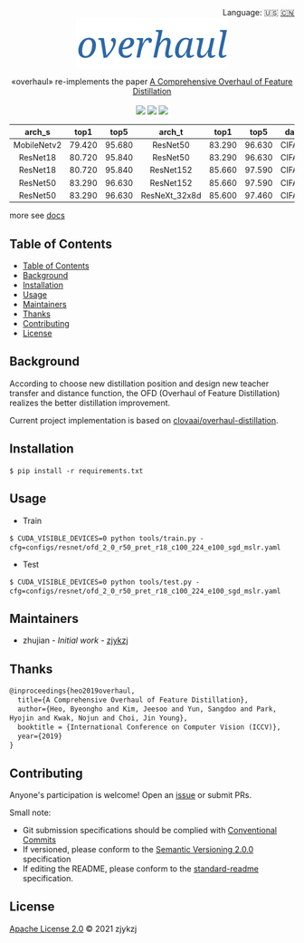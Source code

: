 <div align="right">
  Language:
    🇺🇸
  <a title="Chinese" href="./README.zh-CN.md">🇨🇳</a>
</div>

 <div align="center"><a title="" href="https://github.com/ZJCV/overhaul.git"><img align="center" src="./imgs/overhaul.png"></a></div>

<p align="center">
  «overhaul» re-implements the paper <a title="" href="https://arxiv.org/abs/1904.01866">A Comprehensive Overhaul of Feature Distillation</a>
<br>
<br>
  <a href="https://github.com/RichardLitt/standard-readme"><img src="https://img.shields.io/badge/standard--readme-OK-green.svg?style=flat-square"></a>
  <a href="https://conventionalcommits.org"><img src="https://img.shields.io/badge/Conventional%20Commits-1.0.0-yellow.svg"></a>
  <a href="http://commitizen.github.io/cz-cli/"><img src="https://img.shields.io/badge/commitizen-friendly-brightgreen.svg"></a>
</p>

|     arch_s    |  top1  |  top5  |     arch_t    |  top1  |  top5  |  dataset | lambda |  top1  |  top5  |
|:-----------:|:------:|:------:|:-------------:|:------:|:------:|:--------:|:------:|:------:|:------:|
| MobileNetv2 | 79.420 | 95.680 |    ResNet50   | 83.290 | 96.630 | CIFAR100 |  15.0  | 82.440 | 96.540 |
|   ResNet18  | 80.720 | 95.840 |    ResNet50   | 83.290 | 96.630 | CIFAR100 |   2.0  | 82.470 | 96.360 |
|   ResNet18  | 80.720 | 95.840 |   ResNet152   | 85.660 | 97.590 | CIFAR100 |   2.0  | 83.310 | 97.000 |
|   ResNet50  | 83.290 | 96.630 |   ResNet152   | 85.660 | 97.590 | CIFAR100 |   2.0  | 86.080 | 97.350 |
|   ResNet50  | 83.290 | 96.630 | ResNeXt_32x8d | 85.600 | 97.460 | CIFAR100 |   2.0  | 85.410 | 97.430 |

more see [docs](./docs/README.md)

## Table of Contents

- [Table of Contents](#table-of-contents)
- [Background](#background)
- [Installation](#installation)
- [Usage](#usage)
- [Maintainers](#maintainers)
- [Thanks](#thanks)
- [Contributing](#contributing)
- [License](#license)

## Background

According to choose new distillation position and design new teacher transfer and distance function, the OFD (Overhaul of Feature Distillation) realizes the better distillation improvement.

Current project implementation is based on [ clovaai/overhaul-distillation](https://github.com/clovaai/overhaul-distillation).

## Installation

```
$ pip install -r requirements.txt
```

## Usage

* Train

```angular2html
$ CUDA_VISIBLE_DEVICES=0 python tools/train.py -cfg=configs/resnet/ofd_2_0_r50_pret_r18_c100_224_e100_sgd_mslr.yaml
```

* Test

```angular2html
$ CUDA_VISIBLE_DEVICES=0 python tools/test.py -cfg=configs/resnet/ofd_2_0_r50_pret_r18_c100_224_e100_sgd_mslr.yaml
```

## Maintainers

* zhujian - *Initial work* - [zjykzj](https://github.com/zjykzj)

## Thanks

```
@inproceedings{heo2019overhaul,
  title={A Comprehensive Overhaul of Feature Distillation},
  author={Heo, Byeongho and Kim, Jeesoo and Yun, Sangdoo and Park, Hyojin and Kwak, Nojun and Choi, Jin Young},
  booktitle = {International Conference on Computer Vision (ICCV)},
  year={2019}
}
```

## Contributing

Anyone's participation is welcome! Open an [issue](https://github.com/ZJCV/overhaul/issues) or submit PRs.

Small note:

* Git submission specifications should be complied
  with [Conventional Commits](https://www.conventionalcommits.org/en/v1.0.0-beta.4/)
* If versioned, please conform to the [Semantic Versioning 2.0.0](https://semver.org) specification
* If editing the README, please conform to the [standard-readme](https://github.com/RichardLitt/standard-readme)
  specification.

## License

[Apache License 2.0](LICENSE) © 2021 zjykzj
